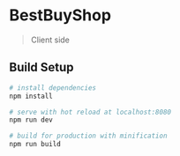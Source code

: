 # BestBuyShop

> Client side

## Build Setup

``` bash
# install dependencies
npm install

# serve with hot reload at localhost:8080
npm run dev

# build for production with minification
npm run build

```
